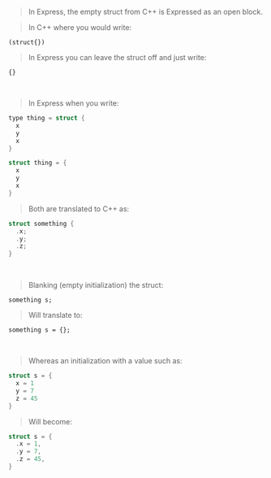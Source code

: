 >In Express, the empty struct from C++ is Expressed as an open block.

>In C++ where you would write:
```
(struct{})
```
>In Express you can leave the struct off and just write:
```
{}
```
<br>

>In Express when you write:
```cpp
type thing = struct {
  x
  y
  x
}

struct thing = {
  x
  y
  x
}
```

>Both are translated to C++ as:
```cpp
struct something {
  .x;
  .y;
  .z;
}
```
<br>

>Blanking (empty initialization) the struct:
```
something s;
```

>Will translate to:
```
something s = {};
```
<br>

>Whereas an initialization with a value such as:
```cpp
struct s = {
  x = 1
  y = 7
  z = 45
}
```

> Will become:
```cpp
struct s = {
  .x = 1,
  .y = 7,
  .z = 45,
}
```